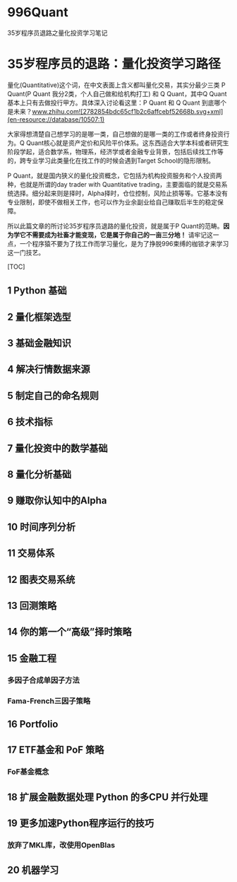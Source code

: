 # 996Quant
35岁程序员退路之量化投资学习笔记

# 35岁程序员的退路：量化投资学习路径

量化(Quantitative)这个词，在中文表面上含义都叫量化交易，其实分最少三类 P Quant(P Quant 我分2类，个人自己做和给机构打工) 和 Q Quant，其中Q Quant基本上只有去做投行甲方。具体深入讨论看这里：P Quant 和 Q Quant 到底哪个是未来？​www.zhihu.com![2782854bdc65cf1b2c6affcebf52668b.svg+xml](en-resource://database/10507:1)

大家得想清楚自己想学习的是哪一类，自己想做的是哪一类的工作或者终身投资行为。Q Quant核心就是资产定价和风险平价体系。这东西适合大学本科或者研究生阶段学起，适合数学系，物理系，经济学或者金融专业背景，包括后续找工作等的，跨专业学习此类量化在找工作的时候会遇到Target School的隐形限制。

P Quant，就是国内狭义的量化投资概念，它包括为机构投资服务和个人投资两种，也就是所谓的day trader with Quantitative trading，主要面临的就是交易系统选择。细分起来则是择时，Alpha择时，仓位控制，风险止损等等。它基本没有专业限制，即使不做相关工作，也可以作为业余副业给自己赚取后半生的稳定保障。

所以此篇文章的所讨论35岁程序员退路的量化投资，就是属于P Quant的范畴。**因为学它不需要成为社畜才能变现，它是属于你自己的一亩三分地！** 请牢记这一点，一个程序猿不要为了找工作而学习量化，是为了挣脱996束缚的枷锁才来学习这一门技艺。

[TOC]

## 1 Python 基础

## 2 量化框架选型

## 3 基础金融知识

## 4 解决行情数据来源

## 5 制定自己的命名规则

## 6 技术指标

## 7 量化投资中的数学基础

## 8 量化分析基础

## 9 赚取你认知中的Alpha

## 10 时间序列分析

## 11 交易体系

## 12 图表交易系统

## 13 回测策略

## 14 你的第一个“高级”择时策略

## 15 金融工程

### 多因子合成单因子方法

### Fama-French三因子策略

## 16 Portfolio

## 17 ETF基金和 PoF 策略

### FoF基金概念

## 18 扩展金融数据处理 Python 的多CPU 并行处理


## 19 更多加速Python程序运行的技巧

### 放弃了MKL库，改使用OpenBlas

## 20 机器学习


